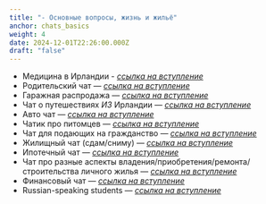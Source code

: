 ```yaml
---
title: "- Основные вопросы, жизнь и жильё"
anchor: chats_basics
weight: 4
date: 2024-12-01T22:26:00.000Z
draft: "false"
---
```

  - Медицина в Ирландии - [_ссылка на вступление_](https://t.me/MedicineIE)
  - Родительский чат — [_ссылка на вступление_](https://t.me/joinchat/AApSpA_SlHc-b2jKwpEBOA)
  - Гаражная распродажа — [_ссылка на вступление_](https://t.me/garage_sale_ie)
  - Чат о путешествиях _ИЗ_ Ирландии — [_ссылка на вступление_](https://t.me/Valimizie)
  - Авто чат — [_ссылка на вступление_](https://t.me/joinchat/ZFeJVBRJ2jM4NTk0)
  - Чатик про питомцев — [_ссылка на вступление_](https://t.me/joinchat/YmB0SCunt64zZTdk)
  - Чат для подающих на гражданство — [_ссылка на вступление_](https://t.me/+HTyFgrEzUGowMzhk)
  - Жилищный чат (сдам/сниму) — [_ссылка на вступление_](https://t.me/irlnd_accommodation)
  - Ипотечный чат — [_ссылка на вступление_](https://t.me/+DmhA-rRdFFU4NDI6)
  - Чат про разные аспекты владения/приобретения/ремонта/строительства личного жилья — [_ссылка на вступление_](https://t.me/+qGw-LyvN2CRhNWM0)
  - Финансовый чат — [_ссылка на вступление_](https://t.me/irlnd_finances)
  - Russian-speaking students — [_ссылка на вступление_](https://t.me/+6lIM-3MLloZkZTky)

